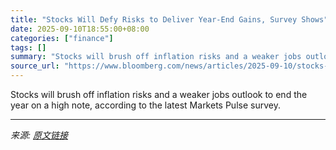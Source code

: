 ```yaml
---
title: "Stocks Will Defy Risks to Deliver Year-End Gains, Survey Shows"
date: 2025-09-10T18:55:00+08:00
categories: ["finance"]
tags: []
summary: "Stocks will brush off inflation risks and a weaker jobs outlook to end the year on a high note, according to the latest Markets Pulse survey."
source_url: "https://www.bloomberg.com/news/articles/2025-09-10/stocks-will-defy-risks-to-deliver-year-end-gains-markets-pulse"
---
```


Stocks will brush off inflation risks and a weaker jobs outlook to end the year on a high note, according to the latest Markets Pulse survey.

---

*来源: [原文链接](https://www.bloomberg.com/news/articles/2025-09-10/stocks-will-defy-risks-to-deliver-year-end-gains-markets-pulse)*
